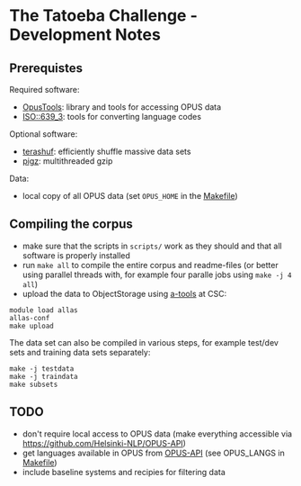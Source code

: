 
# The Tatoeba Challenge - Development Notes


## Prerequistes

Required software:

* [OpusTools](https://pypi.org/project/opustools): library and tools for accessing OPUS data
* [ISO::639_3](https://github.com/Helsinki-NLP/ISO639): tools for converting language codes

Optional software:

* [terashuf](https://github.com/alexandres/terashuf): efficiently shuffle massive data sets
* [pigz](https://zlib.net/pigz/): multithreaded gzip

Data:

* local copy of all OPUS data (set `OPUS_HOME` in the [Makefile](Makefile))


## Compiling the corpus

* make sure that the scripts in `scripts/` work as they should and that all software is properly installed
* run `make all` to compile the entire corpus and readme-files (or better using parallel threads with, for example four paralle jobs using `make -j 4 all`)
* upload the data to ObjectStorage using [a-tools](https://docs.csc.fi/data/Allas/using_allas/a_commands/) at CSC:

```
module load allas
allas-conf
make upload
```

The data set can also be compiled in various steps, for example test/dev sets and training data sets separately:

```
make -j testdata
make -j traindata
make subsets
```


## TODO

* don't require local access to OPUS data (make everything accessible via https://github.com/Helsinki-NLP/OPUS-API)
* get languages available in OPUS from [OPUS-API](https://github.com/Helsinki-NLP/OPUS-API) (see OPUS_LANGS in [Makefile](Makefile))
* include baseline systems and recipies for filtering data
